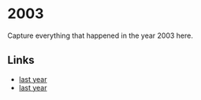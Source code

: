 # 2003

Capture everything that happened in the year 2003 here.

## Links
- [last year](calendar/years/2002.md)
- [last year](calendar/years/2004.md)